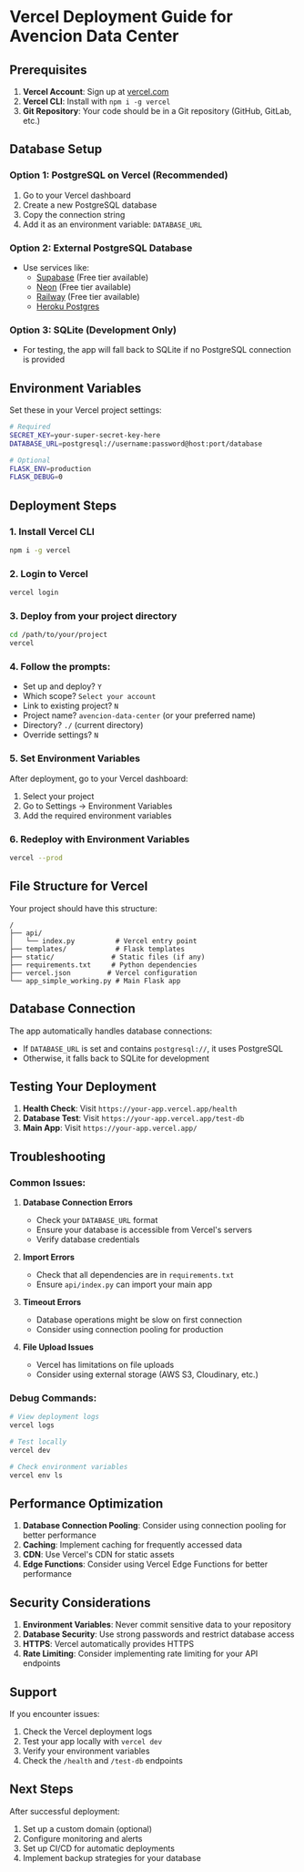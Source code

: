 # Vercel Deployment Guide for Avencion Data Center

## Prerequisites

1. **Vercel Account**: Sign up at [vercel.com](https://vercel.com)
2. **Vercel CLI**: Install with `npm i -g vercel`
3. **Git Repository**: Your code should be in a Git repository (GitHub, GitLab, etc.)

## Database Setup

### Option 1: PostgreSQL on Vercel (Recommended)
1. Go to your Vercel dashboard
2. Create a new PostgreSQL database
3. Copy the connection string
4. Add it as an environment variable: `DATABASE_URL`

### Option 2: External PostgreSQL Database
- Use services like:
  - [Supabase](https://supabase.com) (Free tier available)
  - [Neon](https://neon.tech) (Free tier available)
  - [Railway](https://railway.app) (Free tier available)
  - [Heroku Postgres](https://heroku.com/postgres)

### Option 3: SQLite (Development Only)
- For testing, the app will fall back to SQLite if no PostgreSQL connection is provided

## Environment Variables

Set these in your Vercel project settings:

```bash
# Required
SECRET_KEY=your-super-secret-key-here
DATABASE_URL=postgresql://username:password@host:port/database

# Optional
FLASK_ENV=production
FLASK_DEBUG=0
```

## Deployment Steps

### 1. Install Vercel CLI
```bash
npm i -g vercel
```

### 2. Login to Vercel
```bash
vercel login
```

### 3. Deploy from your project directory
```bash
cd /path/to/your/project
vercel
```

### 4. Follow the prompts:
- Set up and deploy? `Y`
- Which scope? `Select your account`
- Link to existing project? `N`
- Project name? `avencion-data-center` (or your preferred name)
- Directory? `./` (current directory)
- Override settings? `N`

### 5. Set Environment Variables
After deployment, go to your Vercel dashboard:
1. Select your project
2. Go to Settings → Environment Variables
3. Add the required environment variables

### 6. Redeploy with Environment Variables
```bash
vercel --prod
```

## File Structure for Vercel

Your project should have this structure:
```
/
├── api/
│   └── index.py          # Vercel entry point
├── templates/            # Flask templates
├── static/              # Static files (if any)
├── requirements.txt     # Python dependencies
├── vercel.json         # Vercel configuration
└── app_simple_working.py # Main Flask app
```

## Database Connection

The app automatically handles database connections:
- If `DATABASE_URL` is set and contains `postgresql://`, it uses PostgreSQL
- Otherwise, it falls back to SQLite for development

## Testing Your Deployment

1. **Health Check**: Visit `https://your-app.vercel.app/health`
2. **Database Test**: Visit `https://your-app.vercel.app/test-db`
3. **Main App**: Visit `https://your-app.vercel.app/`

## Troubleshooting

### Common Issues:

1. **Database Connection Errors**
   - Check your `DATABASE_URL` format
   - Ensure your database is accessible from Vercel's servers
   - Verify database credentials

2. **Import Errors**
   - Check that all dependencies are in `requirements.txt`
   - Ensure `api/index.py` can import your main app

3. **Timeout Errors**
   - Database operations might be slow on first connection
   - Consider using connection pooling for production

4. **File Upload Issues**
   - Vercel has limitations on file uploads
   - Consider using external storage (AWS S3, Cloudinary, etc.)

### Debug Commands:

```bash
# View deployment logs
vercel logs

# Test locally
vercel dev

# Check environment variables
vercel env ls
```

## Performance Optimization

1. **Database Connection Pooling**: Consider using connection pooling for better performance
2. **Caching**: Implement caching for frequently accessed data
3. **CDN**: Use Vercel's CDN for static assets
4. **Edge Functions**: Consider using Vercel Edge Functions for better performance

## Security Considerations

1. **Environment Variables**: Never commit sensitive data to your repository
2. **Database Security**: Use strong passwords and restrict database access
3. **HTTPS**: Vercel automatically provides HTTPS
4. **Rate Limiting**: Consider implementing rate limiting for your API endpoints

## Support

If you encounter issues:
1. Check the Vercel deployment logs
2. Test your app locally with `vercel dev`
3. Verify your environment variables
4. Check the `/health` and `/test-db` endpoints

## Next Steps

After successful deployment:
1. Set up a custom domain (optional)
2. Configure monitoring and alerts
3. Set up CI/CD for automatic deployments
4. Implement backup strategies for your database 